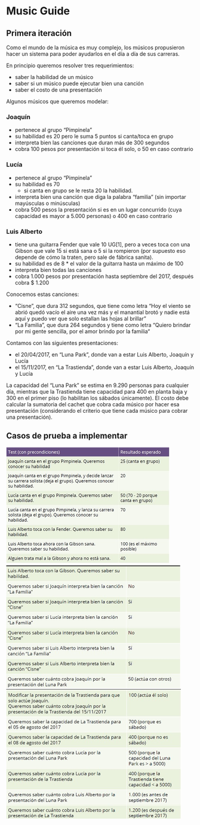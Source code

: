 # Music Guide
## Primera iteración
Como el mundo de la música es muy complejo, los músicos propusieron hacer un sistema para poder ayudarlos en el día a día de sus carreras. 

En principio queremos resolver tres requerimientos:
* saber la habilidad de un músico
* saber si un músico puede ejecutar bien una canción
* saber el costo de una presentación

Algunos músicos que queremos modelar:

### Joaquín
* pertenece al grupo “Pimpinela”
* su habilidad es 20 pero le suma 5 puntos si canta/toca en grupo
* interpreta bien las canciones que duran más de 300 segundos
* cobra 100 pesos por presentación si toca él solo, o 50 en caso contrario

### Lucía
* pertenece al grupo “Pimpinela”
* su habilidad es 70
   * si canta en grupo se le resta 20 la habilidad.
* interpreta bien una canción que diga la palabra “familia” (sin importar mayúsculas o minúsculas)
* cobra 500 pesos la presentación si es en un lugar concurrido (cuya capacidad es mayor a 5.000 personas) o 400 en caso contrario

### Luis Alberto
* tiene una guitarra Fender que vale 10 UG[1], pero a veces toca con una Gibson que vale 15 si está sana o 5 si la rompieron (por supuesto eso depende de cómo la traten, pero sale de fábrica sanita).
* su habilidad es de 8 * el valor de la guitarra hasta un máximo de 100
* interpreta bien todas las canciones
* cobra 1.000 pesos por presentación hasta septiembre del 2017, después cobra $ 1.200


Conocemos estas canciones:
* “Cisne”, que dura 312 segundos, que tiene como letra “Hoy el viento se abrió quedó vacío el aire una vez más y el manantial brotó y nadie está aquí y puedo ver que solo estallan las hojas al brillar”
* “La Familia”, que dura 264 segundos y tiene como letra “Quiero brindar por mi gente sencilla, por el amor brindo por la familia“


Contamos con las siguientes presentaciones:
* el 20/04/2017, en “Luna Park”, donde van a estar Luis Alberto, Joaquín y Lucía
* el 15/11/2017, en “La Trastienda”, donde van a estar Luis Alberto, Joaquín y Lucía


La capacidad del “Luna Park” se estima en 9.290 personas para cualquier día, mientras que la Trastienda tiene capacidad para 400 en planta baja y 300 en el primer piso (lo habilitan los sábados únicamente).
El costo debe calcular la sumatoria del cachet que cobra cada músico por hacer esa presentación (considerando el criterio que tiene cada músico para cobrar una presentación).

## Casos de prueba a implementar

![](musicos1.jpg)
![](musicos2.jpg)
![](musicos3.jpg)
